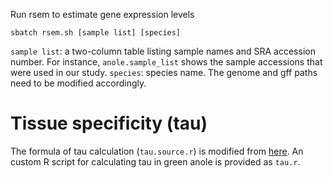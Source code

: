 Run rsem to estimate gene expression levels
```
sbatch rsem.sh [sample list] [species]
```
`sample list`: a two-column table listing sample names and SRA accession number. For instance, `anole.sample_list` shows the sample accessions that were used in our study.
`species`: species name. The genome and gff paths need to be modified accordingly.

# Tissue specificity (tau)
The formula of tau calculation (`tau.source.r`) is modified from [here].
An custom R script for calculating tau in green anole is provided as `tau.r`.



 [here]: https://github.com/severinEvo/gene_expression
